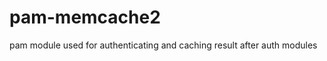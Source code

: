 pam-memcache2
=============

pam module used for authenticating and caching result after auth modules